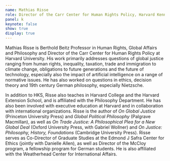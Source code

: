 ```yaml
---
name: Mathias Risse
role: Director of the Carr Center for Human Rights Policy, Harvard Kennedy School
panel: k
keynote: false
show: true
display: true
---
```


Mathias Risse is Berthold Beitz Professor in Human Rights, Global Affairs and Philosophy and Director of the Carr Center for Human Rights Policy at Harvard University. His work primarily addresses questions of global justice ranging from human rights, inequality, taxation, trade and immigration to climate change, obligations to future generations and the future of technology, especially also the impact of artificial intelligence on a range of normative issues. He has also worked on questions in ethics, decision theory and 19th century German philosophy, especially Nietzsche.

In addition to HKS, Risse also teaches in Harvard College and the Harvard Extension School, and is affiliated with the Philosophy Department. He has also been involved with executive education at Harvard and in collaboration with international organizations. Risse is the author of _On Global Justice_ (Princeton University Press) and _Global Political Philosophy_ (Palgrave Macmillan), as well as _On Trade Justice: A Philosophical Plea for a New Global Deal_ (Oxford University Press, with Gabriel Wollner) and _On Justice: Philosophy, History, Foundations_ (Cambridge University Press). Risse serves as Co-Director of Graduate Studies at the Edmond J Safra Center for Ethics (jointly with Danielle Allen), as well as Director of the McCloy program, a fellowship program for German students. He is also affiliated with the Weatherhead Center for International Affairs.
